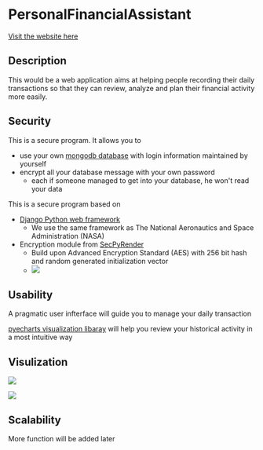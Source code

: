 # PersonalFinancialAssistant

<a href="http://ec2-34-219-176-112.us-west-2.compute.amazonaws.com:8000/review/">Visit the website here</a>


## Description

This would be a web application aims at helping people recording their daily transactions so that they can review, analyze and plan their financial activity more easily. 

## Security

This is a secure program. It allows you to 

* use your own <a href="https://www.mongodb.com/cloud/atlas">mongodb database</a> with login information maintained by yourself
* encrypt all your database message with your own password
	* each if someone managed to get into your database, he won't read your data


This is a secure program based on

* <a href="https://www.djangoproject.com/">Django Python web framework</a>
	* We use the same framework as The National Aeronautics and Space Administration (NASA)
* Encryption module from <a href="https://github.com/xzhuah/SecPyRender">SecPyRender</a>
	* Build upon Advanced Encryption Standard (AES) with 256 bit hash and random generated initialization vector
	* ![](https://i.imgur.com/hHbOPZM.png)


## Usability

A pragmatic user infterface will guide you to manage your daily transaction

<a href="http://pyecharts.org/#/">pyecharts visualization libaray</a> will help you review your historical activity in a most intuitive way

## Visulization
[![](https://i.imgur.com/VjmvO58.png)](http://ec2-34-219-176-112.us-west-2.compute.amazonaws.com:8000/review/dynamic/)

[![](https://i.imgur.com/aMWWGKs.png)](http://ec2-34-219-176-112.us-west-2.compute.amazonaws.com:8000/review/week3D/)
## Scalability

More function will be added later